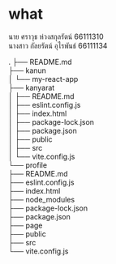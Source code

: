 # what
นาย ศราวุธ ห่วงสกุลรัตน์ 66111310 <br>
นางสาว กัลยรัตน์ อุไรพันธ์  66111134 

.
├── README.md <br>
├── kanun <br>
│   └── my-react-app <br>
├── kanyarat <br>
│   ├── README.md <br>
│   ├── eslint.config.js <br>
│   ├── index.html<br>
│   ├── package-lock.json<br>
│   ├── package.json<br>
│   ├── public<br>
│   ├── src<br>
│   └── vite.config.js<br>
└── profile<br>
    ├── README.md<br>
    ├── eslint.config.js<br>
    ├── index.html<br>
    ├── node_modules<br>
    ├── package-lock.json<br>
    ├── package.json<br>
    ├── page<br>
    ├── public<br>
    ├── src<br>
    └── vite.config.js<br>
